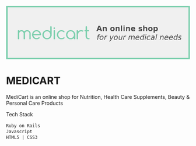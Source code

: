 ![github_banner](mockups/github_banner.png)

MEDICART
========

MediCart is an online shop for Nutrition, Health Care Supplements,
Beauty & Personal Care Products

Tech Stack
``````````
Ruby on Rails
Javascript
HTML5 | CSS3
``````````
